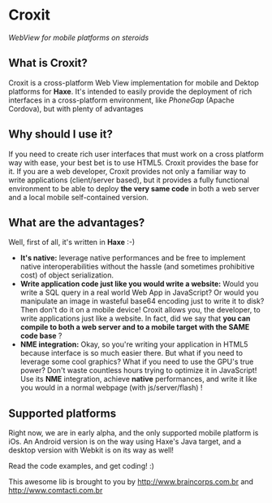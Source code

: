 Croxit
======
*WebView for mobile platforms on steroids*

## What is Croxit?
Croxit is a cross-platform Web View implementation for mobile and Dektop platforms for **Haxe**. It's intended to easily provide the deployment of rich interfaces in a cross-platform environment, like *PhoneGap* (Apache Cordova), but with plenty of advantages

## Why should I use it?
If you need to create rich user interfaces that must work on a cross platform way with ease, your best bet is to use HTML5. Croxit provides the base for it. If you are a web developer, Croxit provides not only a familiar way to write applications (client/server based), but it provides a fully functional environment to be able to deploy **the very same code** in both a web server and a local mobile self-contained version.

## What are the advantages?
Well, first of all, it's written in **Haxe** :-)

 * **It's native:** leverage native performances and be free to implement native interoperabilities without the hassle (and sometimes prohibitive cost) of object serialization.
 * **Write application code just like you would write a website:** Would you write a SQL query in a real world Web App in JavaScript? Or would you manipulate an image in wasteful base64 encoding just to write it to disk? Then don't do it on a mobile device! Croxit allows you, the developer, to write applications just like a website. In fact, did we say that **you can compile to both a web server and to a mobile target with the SAME code base** ?
 * **NME integration:** Okay, so you're writing your application in HTML5 because interface is so much easier there. But what if you need to leverage some cool graphics? What if you need to use the GPU's true power? Don't waste countless hours trying to optimize it in JavaScript! Use its **NME** integration, achieve **native** performances, and write it like you would in a normal webpage (with js/server/flash) !

## Supported platforms
Right now, we are in early alpha, and the only supported mobile platform is iOs. An Android version is on the way using Haxe's Java target, and a desktop version with Webkit is on its way as well!

Read the code examples, and get coding! :)

This awesome lib is brought to you by http://www.braincorps.com.br and http://www.comtacti.com.br